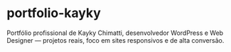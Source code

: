# portfolio-kayky
Portfólio profissional de Kayky Chimatti, desenvolvedor WordPress e Web Designer — projetos reais, foco em sites responsivos e de alta conversão.

